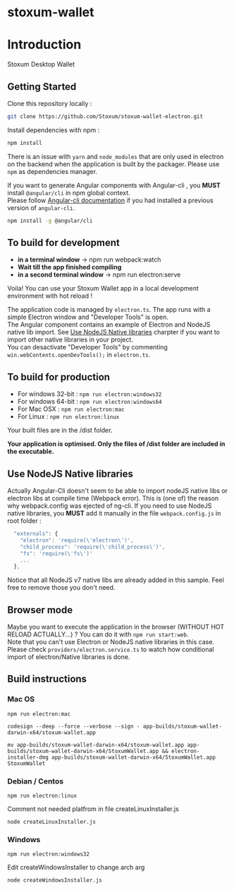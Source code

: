 # stoxum-wallet

# Introduction

Stoxum Desktop Wallet

## Getting Started

Clone this repository locally :

``` bash
git clone https://github.com/Stoxum/stoxum-wallet-electron.git
```

Install dependencies with npm :

``` bash
npm install
```

There is an issue with `yarn` and `node_modules` that are only used in electron on the backend when the application is built by the packager. Please use `npm` as dependencies manager.

If you want to generate Angular components with Angular-cli , you **MUST** install `@angular/cli` in npm global context.  
Please follow [Angular-cli documentation](https://github.com/angular/angular-cli) if you had installed a previous version of `angular-cli`.

``` bash
npm install -g @angular/cli
```

## To build for development

- **in a terminal window** -> npm run webpack:watch
- **Wait till the app finished compiling**
- **in a second terminal window** -> npm run electron:serve

Voila! You can use your Stoxum Wallet app in a local development environment with hot reload !

The application code is managed by `electron.ts`. The app runs with a simple Electron window and "Developer Tools" is open.  
The Angular component contains an example of Electron and NodeJS native lib import. See [Use NodeJS Native libraries](#use-nodejs-native-libraries) charpter if you want to import other native libraries in your project.  
You can desactivate "Developer Tools" by commenting `win.webContents.openDevTools();` in `electron.ts`.

## To build for production

- For windows 32-bit :  `npm run electron:windows32`
- For windows 64-bit :  `npm run electron:windows64`
- For Mac OSX :  `npm run electron:mac`
- For Linux :  `npm run electron:linux`

Your built files are in the /dist folder.

**Your application is optimised. Only the files of /dist folder are included in the executable.**

## Use NodeJS Native libraries

Actually Angular-Cli doesn't seem to be able to import nodeJS native libs or electron libs at compile time (Webpack error). This is (one of) the reason why webpack.config was ejected of ng-cli.
If you need to use NodeJS native libraries, you **MUST** add it manually in the file `webpack.config.js` in root folder :

```javascript
  "externals": {
    "electron": 'require(\'electron\')',
    "child_process": 'require(\'child_process\')',
    "fs": 'require(\'fs\')'
    ...
  },
```

Notice that all NodeJS v7 native libs are already added in this sample. Feel free to remove those you don't need.

## Browser mode

Maybe you want to execute the application in the browser (WITHOUT HOT RELOAD ACTUALLY...) ? You can do it with `npm run start:web`.  
Note that you can't use Electron or NodeJS native libraries in this case. Please check `providers/electron.service.ts` to watch how conditional import of electron/Native libraries is done.


## Build instructions
### Mac OS
`npm run electron:mac`

`codesign --deep --force --verbose --sign - app-builds/stoxum-wallet-darwin-x64/stoxum-wallet.app`

`mv app-builds/stoxum-wallet-darwin-x64/stoxum-wallet.app app-builds/stoxum-wallet-darwin-x64/StoxumWallet.app && electron-installer-dmg app-builds/stoxum-wallet-darwin-x64/StoxumWallet.app StoxumWallet`

### Debian / Centos 

`npm run electron:linux`

Comment not needed platfrom in file createLinuxInstaller.js

`node createLinuxInstaller.js`

### Windows

`npm run electron:windows32`

Edit createWindowsInstaller to change arch arg

`node createWindowsInstaller.js`
